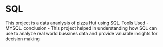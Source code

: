 # SQL
This project is a data ananlysis of pizza Hut using SQL.
Tools Used - MYSQL.
conclusion - This project helped in understanding how SQL can use to analyze real world bussines data and provide valuable insights for decision making
